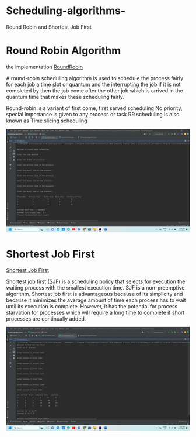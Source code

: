 # Scheduling-algorithms-
Round Robin and Shortest Job First

# Round Robin Algorithm 
the implementation 
<a href = "https://github.com/REWAN-SALAH/Scheduling-algorithms-/blob/main/src/RoundRobin.java">RoundRobin  </a>


  A round-robin scheduling algorithm is used to schedule the process fairly for each job a time slot or quantum and the interrupting the job if it is not completed by then the job come after the other job which is arrived in the quantum time that makes these scheduling fairly.

  
Round-robin is a variant of first come, first served scheduling
No priority, special importance is given to any process or task
RR scheduling is also known as Time slicing scheduling



![alt text](https://github.com/REWAN-SALAH/Scheduling-algorithms-/blob/main/round%20robin.png)

  
  
# Shortest Job First
<a href = "https://github.com/REWAN-SALAH/Scheduling-algorithms-/blob/main/src/ShortestJobFirst.java">Shortest Job First  </a>


Shortest job first (SJF) is a scheduling policy that selects for execution the waiting process with the smallest execution time. SJF is a non-preemptive algorithm.  Shortest job first is advantageous because of its simplicity and because it minimizes the average amount of time each process has to wait until its execution is complete. However, it has the potential for process starvation for processes which will require a long time to complete if short processes are continually added.





![alt text](https://github.com/REWAN-SALAH/Scheduling-algorithms-/blob/main/shortest%20job%20first.png)

  
